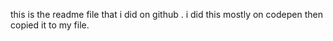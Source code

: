 this is the readme file that i did on github .
i did this mostly on codepen then copied it to my file.
